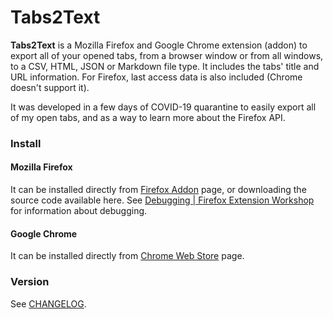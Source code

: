 Tabs2Text
=========

**Tabs2Text** is a Mozilla Firefox and Google Chrome extension (addon) to export all of your opened tabs, from a browser window or from all windows, to a CSV, HTML, JSON or Markdown file type. It includes the tabs' title and URL information. For Firefox, last access data is also included (Chrome doesn't support it).

It was developed in a few days of COVID-19 quarantine to easily export all of my open tabs, and as a way to learn more about the Firefox API.

### Install

#### Mozilla Firefox

It can be installed directly from [Firefox Addon](https://addons.mozilla.org/en-US/firefox/addon/tabs2text/) page, or downloading the source code available here. See [Debugging | Firefox Extension Workshop](https://extensionworkshop.com/documentation/develop/debugging/) for information about debugging.

#### Google Chrome

It can be installed directly from [Chrome Web Store](https://chrome.google.com/webstore/detail/tabs2text/cgajadebepocjjpimelagpannemlggoi?hl=en-US) page.

### Version

See [CHANGELOG](CHANGELOG).
